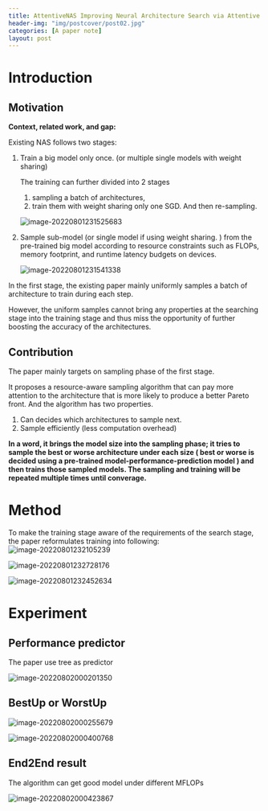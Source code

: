 ```yaml
---
title: AttentiveNAS Improving Neural Architecture Search via Attentive Sampling
header-img: "img/postcover/post02.jpg"
categories: [A paper note]
layout: post
---
```


# Introduction

## Motivation

**Context, related work, and gap:**

Existing NAS follows two stages:

1. Train a big model only once. (or multiple single models with weight sharing)

   The training can further divided into 2 stages

   1. sampling a batch of architectures, 
   2. train them with weight sharing only one SGD. And then re-sampling. 

   ![image-20220801231525683](https://github.com/NLGithubWP/tech-notebook/raw/master/img/a_img_store/image-20220801231525683.png)

2. Sample sub-model (or single model if using weight sharing. ) from the pre-trained big model according to resource constraints such as FLOPs, memory footprint, and runtime latency budgets on devices. 

   ![image-20220801231541338](https://github.com/NLGithubWP/tech-notebook/raw/master/img/a_img_store/image-20220801231541338.png)

In the first stage, the existing paper mainly uniformly samples a batch of architecture to train during each step.

However, the uniform samples cannot bring any properties at the searching stage into the training stage and thus miss the opportunity of further boosting the accuracy of the architectures. 

## Contribution

The paper mainly targets on sampling phase of the first stage.

It proposes a resource-aware sampling algorithm that can pay more attention to the architecture that is more likely to produce a better Pareto front. And the algorithm has two properties.

1. Can decides which architectures to sample next. 
2. Sample efficiently (less computation overhead)

**In a word, it brings the model size into the sampling phase; it tries to sample the best or worse architecture under each size ( best or worse is decided using a pre-trained model-performance-prediction model ) and then trains those sampled models. The sampling and training will be repeated multiple times until converage.** 

# Method

To make the training stage aware of the requirements of the search stage, the paper reformulates training into following: ![image-20220801232105239](https://github.com/NLGithubWP/tech-notebook/raw/master/img/a_img_store/image-20220801232105239.png)

![image-20220801232728176](https://github.com/NLGithubWP/tech-notebook/raw/master/img/a_img_store/image-20220801232728176.png)

![image-20220801232452634](https://github.com/NLGithubWP/tech-notebook/raw/master/img/a_img_store/image-20220801232452634.png)

# Experiment

## Performance predictor

The paper use tree as predictor

![image-20220802000201350](https://github.com/NLGithubWP/tech-notebook/raw/master/img/a_img_store/image-20220802000201350.png)

## BestUp or WorstUp

![image-20220802000255679](https://github.com/NLGithubWP/tech-notebook/raw/master/img/a_img_store/image-20220802000255679.png)

![image-20220802000400768](https://github.com/NLGithubWP/tech-notebook/raw/master/img/a_img_store/image-20220802000400768.png)

## End2End result

The algorithm can get good model under different MFLOPs

![image-20220802000423867](https://github.com/NLGithubWP/tech-notebook/raw/master/img/a_img_store/image-20220802000423867.png)